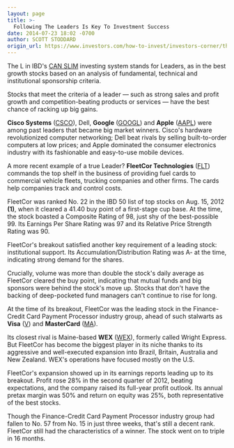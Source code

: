 ```yaml
---
layout: page
title: >-
  Following The Leaders Is Key To Investment Success
date: 2014-07-23 18:02 -0700
author: SCOTT STODDARD
origin_url: https://www.investors.com/how-to-invest/investors-corner/the-l-in-canslim-stands-for-leaders/
---
```


The L in IBD's [CAN SLIM](http://education.investors.com/) investing system stands for Leaders, as in the best growth stocks based on an analysis of fundamental, technical and institutional sponsorship criteria.

Stocks that meet the criteria of a leader — such as strong sales and profit growth and competition-beating products or services — have the best chance of racking up big gains.

**Cisco Systems** ([CSCO](https://research.investors.com/quote.aspx?symbol=CSCO)), Dell, **Google** ([GOOGL](https://research.investors.com/quote.aspx?symbol=GOOGL)) and **Apple** ([AAPL](https://research.investors.com/quote.aspx?symbol=AAPL)) were among past leaders that became big market winners. Cisco's hardware revolutionized computer networking; Dell beat rivals by selling built-to-order computers at low prices; and Apple dominated the consumer electronics industry with its fashionable and easy-to-use mobile devices.

A more recent example of a true Leader? **FleetCor Technologies** ([FLT](https://research.investors.com/quote.aspx?symbol=FLT)) commands the top shelf in the business of providing fuel cards to commercial vehicle fleets, trucking companies and other firms. The cards help companies track and control costs.

FleetCor was ranked No. 22 in the IBD 50 list of top stocks on Aug. 15, 2012 **(1)**, when it cleared a 41.40 buy point of a first-stage cup base. At the time, the stock boasted a Composite Rating of 98, just shy of the best-possible 99. Its Earnings Per Share Rating was 97 and its Relative Price Strength Rating was 90.

FleetCor's breakout satisfied another key requirement of a leading stock: institutional support. Its Accumulation/Distribution Rating was A- at the time, indicating strong demand for the shares.

Crucially, volume was more than double the stock's daily average as FleetCor cleared the buy point, indicating that mutual funds and big sponsors were behind the stock's move up. Stocks that don't have the backing of deep-pocketed fund managers can't continue to rise for long.

At the time of its breakout, FleetCor was the leading stock in the Finance-Credit Card Payment Processor industry group, ahead of such stalwarts as **Visa** ([V](https://research.investors.com/quote.aspx?symbol=V)) and **MasterCard** ([MA](https://research.investors.com/quote.aspx?symbol=MA)).

Its closest rival is Maine-based **WEX** ([WEX](https://research.investors.com/quote.aspx?symbol=WEX)), formerly called Wright Express. But FleetCor has become the biggest player in its niche thanks to its aggressive and well-executed expansion into Brazil, Britain, Australia and New Zealand. WEX's operations have focused mostly on the U.S.

FleetCor's expansion showed up in its earnings reports leading up to its breakout. Profit rose 28% in the second quarter of 2012, beating expectations, and the company raised its full-year profit outlook. Its annual pretax margin was 50% and return on equity was 25%, both representative of the best stocks.

Though the Finance-Credit Card Payment Processor industry group had fallen to No. 57 from No. 15 in just three weeks, that's still a decent rank. FleetCor still had the characteristics of a winner. The stock went on to triple in 16 months.

